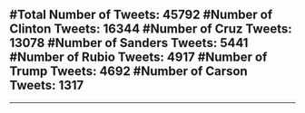 #Total Number of Tweets: 45792 
#Number of Clinton Tweets: 16344
#Number of Cruz Tweets: 13078
#Number of Sanders Tweets: 5441
#Number of Rubio Tweets: 4917
#Number of Trump Tweets: 4692
#Number of Carson Tweets: 1317
---
---

